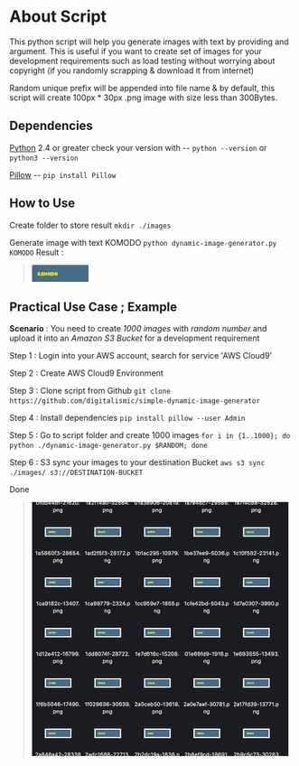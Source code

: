 # About Script

This python script will help you generate images with text by providing and argument. This is useful if you want to create set of images for your development requirements such as load testing without worrying about copyright (if you randomly scrapping & download it from internet)

Random unique prefix will be appended into file name & by default, this script will create 100px * 30px .png image with size less than 300Bytes.

## Dependencies

[Python](https://www.python.org/) 2.4 or greater check your version with -- `python --version`  or `python3 --version`

[Pillow](https://pillow.readthedocs.io/en/stable/)  -- `pip install Pillow` 

## How to Use

Create folder to store result `mkdir ./images`

Generate image with text KOMODO `python dynamic-image-generator.py KOMODO`
Result :  

> ![komodo](https://raw.githubusercontent.com/digitalismic/simple-dynamic-image-generator/main/images/fed22b65-KOMODO.png)


## Practical Use Case ; Example

**Scenario** : You need to create *1000 images* with *random number* and upload it into an *Amazon S3 Bucket* for a development requirement 

Step 1 : Login into your AWS account, search for service 'AWS Cloud9'

Step 2 : Create AWS Cloud9 Environment

Step 3 : Clone script from Github `git clone https://github.com/digitalismic/simple-dynamic-image-generator`

Step 4 : Install dependencies `pip install pillow --user Admin`

Step 5 : Go to script folder and create 1000 images `for i in {1..1000}; do python ./dynamic-image-generator.py $RANDOM; done`

Step 6 : S3 sync your images to your destination Bucket `aws s3 sync ./images/ s3://DESTINATION-BUCKET`

Done


> ![result-100](https://github.com/digitalismic/simple-dynamic-image-generator/blob/main/images/random-image-generator-100.png)
